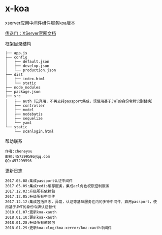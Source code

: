 # x-koa
xserver应用中间件组件服务koa版本

[传送门：XServer官网文档](http://www.xserver.top)

框架目录结构
>
	├── app.js
	├── config
	│   ├── default.json
	│   ├── develop.json
	│   └── production.json
	├── dist
	│   ├── index.html
	│   └── static
	├── node_modules
	├── package.json
	├── src
	│   ├── auth（已弃用，不再支持passport集成，现使用基于JWT的身份令牌识别替换）
	│   ├── controller
	│   ├── model
	│   ├── nodebatis
	│   ├── sequelize
	│   └── yaml
	└── static
	    └── scanlogin.html

帮助联系
>
	作者:cheneyxu
	邮箱:457299596@qq.com
	QQ:457299596

更新日志
>
	2017.05.08:集成passport认证中间件
	2017.05.09:集成redis缓存服务，集成acl角色权限控制服务
	2017.12.03:升级所有依赖包
	2017.12.05:升级所有中间件
	2017.12.12:集成包括日志，异常，认证等基础服务在内的多钟中间件，弃用passport，使用基于JWT的身份令牌认证替代
	2018.01.07:更新koa-xauth
	2018.01.10:更新koa-xauth
	2018.01.28:升级所有依赖包
	2018.01.29:更新koa-xlog/koa-xerror/koa-xauth中间件

	